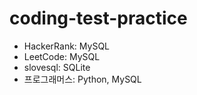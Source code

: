 # coding-test-practice
- HackerRank: MySQL
- LeetCode: MySQL
- slovesql: SQLite
- 프로그래머스: Python, MySQL